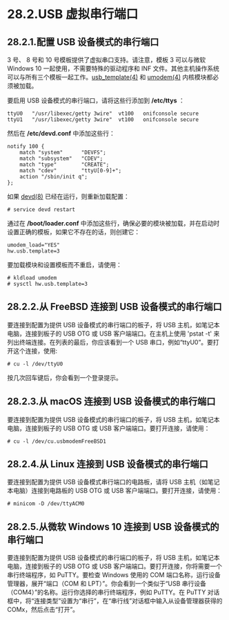 # 28.2.USB 虚拟串行端口

## 28.2.1.配置 USB 设备模式的串行端口

3 号、 8 号和 10 号模板提供了虚拟串口支持。请注意，模板 3 可以与微软 Windows 10 一起使用，不需要特殊的驱动程序和 INF 文件。其他主机操作系统可以与所有三个模板一起工作。[usb_template(4)](https://www.freebsd.org/cgi/man.cgi?query=usb_template&sektion=4&format=html) 和 [umodem(4)](https://www.freebsd.org/cgi/man.cgi?query=umodem&sektion=4&format=html) 内核模块都必须被加载。

要启用 USB 设备模式的串行端口，请将这些行添加到 **/etc/ttys** ：

```
ttyU0	"/usr/libexec/getty 3wire"	vt100	onifconsole secure
ttyU1	"/usr/libexec/getty 3wire"	vt100	onifconsole secure
```

然后在 **/etc/devd.conf** 中添加这些行：

```
notify 100 {
	match "system"		"DEVFS";
	match "subsystem"	"CDEV";
	match "type"		"CREATE";
	match "cdev"		"ttyU[0-9]+";
	action "/sbin/init q";
};
```

如果 [devd(8)](https://www.freebsd.org/cgi/man.cgi?query=devd&sektion=8&format=html) 已经在运行，则重新加载配置：

```
# service devd restart
```

通过在 **/boot/loader.conf** 中添加这些行，确保必要的模块被加载，并在启动时设置正确的模板，如果它不存在的话，则创建它：

```
umodem_load="YES"
hw.usb.template=3
```

要加载模块和设置模板而不重启，请使用：

```
# kldload umodem
# sysctl hw.usb.template=3
```

## 28.2.2.从 FreeBSD 连接到 USB 设备模式的串行端口

要连接到配置为提供 USB 设备模式的串行端口的板子，将 USB 主机，如笔记本电脑，连接到板子的 USB OTG 或 USB 客户端端口。在主机上使用 'pstat -t' 来列出终端连接。在列表的最后，你应该看到一个 USB 串口，例如“ttyU0”。要打开这个连接，使用:

```
# cu -l /dev/ttyU0
```

按几次回车键后，你会看到一个登录提示。

## 28.2.3.从 macOS 连接到 USB 设备模式的串行端口

要连接到配置为提供 USB 设备模式的串行端口的板子，将 USB 主机，如笔记本电脑，连接到板子的 USB OTG 或 USB 客户端端口。要打开连接，请使用：

```
# cu -l /dev/cu.usbmodemFreeBSD1
```

## 28.2.4.从 Linux 连接到 USB 设备模式的串行端口

要连接到配置为提供 USB 设备模式串行端口的电路板，请将 USB 主机（如笔记本电脑）连接到电路板的 USB OTG 或 USB 客户端端口。要打开连接，请使用：

```
# minicom -D /dev/ttyACM0
```

## 28.2.5.从微软 Windows 10 连接到 USB 设备模式的串行端口

要连接到配置为提供 USB 设备模式的串行端口的板子，将 USB 主机，如笔记本电脑，连接到板子的 USB OTG 或 USB 客户端端口。要打开连接，你将需要一个串行终端程序，如 PuTTY。要检查 Windows 使用的 COM 端口名称，运行设备管理器，展开“端口（COM 和 LPT）”。你会看到一个类似于“USB 串行设备（COM4）”的名称。运行你选择的串行终端程序，例如 PuTTY。在 PuTTY 对话框中，将“连接类型”设置为“串行”，在“串行线”对话框中输入从设备管理器获得的 COMx，然后点击“打开”。